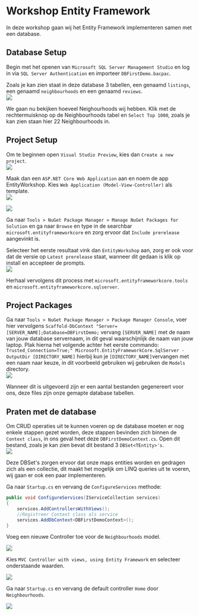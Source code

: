 # Workshop Entity Framework

In deze workshop gaan wij het Entity Framework implementeren samen met een database.

## Database Setup

Begin met het openen van `Microsoft SQL Server Management Studio` en log in via `SQL Server Authentication` en importeer `DBFirstDemo.bacpac`.

Zoals je kan zien staat in deze database 3 tabellen, een genaamd `listings`, een genaamd `neighbourhoods` en een genaamd `reviews`. </br>
<img src="https://github.com/RandyGrouls/nots-wapp-workshop/blob/master/docs/afbeeldingen/db-example.png">

We gaan nu bekijken hoeveel Neighourhoods wij hebben. Klik met de rechtermuisknop op de Neighbourhoods tabel en `Select Top 1000`, zoals je kan zien staan hier 22 Neighbourhoods in.

## Project Setup

Om te beginnen open `Visual Studio Preview`, kies dan `Create a new project`. </br>
<img src="https://github.com/RandyGrouls/nots-wapp-workshop/blob/master/docs/afbeeldingen/NewProject.png">

Maak dan een `ASP.NET Core Web Application` aan en noem de app EntityWorkshop. Kies `Web Application (Model-View-Controller)` als template.</br>
<img src="https://github.com/RandyGrouls/nots-wapp-workshop/blob/master/docs/afbeeldingen/CreateASPCoreApp.PNG">

<img src="https://github.com/RandyGrouls/nots-wapp-workshop/blob/master/docs/afbeeldingen/CreateMVCApp.PNG">

Ga naar `Tools > NuGet Package Manager > Manage NuGet Packages for Solution` en ga naar `Browse` en type in de searchbar `microsoft.entityframeworkcore` en zorg ervoor dat `Include prerelease` aangevinkt is.

Selecteer het eerste resultaat vink dan `EntityWorkshop` aan, zorg er ook voor dat de versie op `Latest prerelease` staat, wanneer dit gedaan is klik op install en accepteer de prompts. </br>
<img src="https://github.com/RandyGrouls/nots-wapp-workshop/blob/master/docs/afbeeldingen/install-entity-framework.png">

Herhaal vervolgens dit process met `microsoft.entityframeworkcore.tools` en `microsoft.entityframeworkcore.sqlserver`.

## Project Packages

Ga naar `Tools > NuGet Package Manager > Package Manager Console`, voer hier vervolgens `Scaffold-DbContext "Server=[SERVER_NAME];Database=DBFirstDemo;` vervang `[SERVER_NAME]` met de naam van jouw database servernaam, in dit geval waarschijnlijk de naam van jouw laptop.
Plak hierna het volgende achter het eerste commando: `Trusted_Connection=True;" Microsoft.EntityFrameworkCore.SqlServer -OutputDir [DIRECTORY_NAME]` hierbij kun je `[DIRECTORY_NAME]`vervangen met een naam naar keuze, in dit voorbeeld gebruiken wij gebruiken de `Models` directory. </br>
<img src="https://github.com/RandyGrouls/nots-wapp-workshop/blob/master/docs/afbeeldingen/ConsolePackages.png">

Wanneer dit is uitgevoerd zijn er een aantal bestanden gegenereert voor ons, deze files zijn onze gemapte database tabellen.

## Praten met de database
Om CRUD operaties uit te kunnen voeren op de database moeten er nog enkele stappen gezet worden, deze stappen bevinden zich binnen de `Context class`, in ons geval heet deze `DBFirstDemoContext.cs`.
Open dit bestand, zoals je kan zien bevat dit bestand 3 `DBSet<TEntity>'s`. </br>
<img src="https://github.com/RandyGrouls/nots-wapp-workshop/blob/master/docs/afbeeldingen/DBSet.png">

Deze DBSet's zorgen ervoor dat onze maps entities worden en gedragen zich als een collectie, dit maakt het mogelijk om LINQ queries uit te voeren, wij gaan er ook een paar implementeren.

Ga naar `Startup.cs` en vervang de `ConfigureServices` methode:

```c#
public void ConfigureServices(IServiceCollection services)
{
    services.AddControllersWithViews();
    //Registreer Context class als service
    services.AddDbContext<DBFirstDemoContext>(); 
}
```
Voeg een nieuwe Controller toe voor de `Neighbourhoods` model.

<img src="https://github.com/RandyGrouls/nots-wapp-workshop/blob/master/docs/afbeeldingen/AddController.png">

Kies `MVC Controller with views, using Entity Framework` en selecteer onderstaande waarden.

<img src="https://github.com/RandyGrouls/nots-wapp-workshop/blob/master/docs/afbeeldingen/CreateController.PNG">

Ga naar `Startup.cs` en vervang de default controller `Home` door `Neighbourhoods`.

<img src="https://github.com/RandyGrouls/nots-wapp-workshop/blob/master/docs/afbeeldingen/ReplaceController.PNG">

<!-- We beginnen eerst met het maken van een nieuwe context class instantie. </br>
<img src="https://github.com/RandyGrouls/nots-wapp-workshop/blob/master/docs/afbeeldingen/NewContext.png">

Hierna maken we een neighbourhood aan met de naam NewNeighbourhood en voegen deze toen via onze context class aan de Neigbourhoods map, hierna slaan wij de wijzigingen op. </br>
<img src="https://github.com/RandyGrouls/nots-wapp-workshop/blob/master/docs/afbeeldingen/NewNeighbourhood.png">

Nu gaan wij enkele CRUD operaties uitvoeren doormiddel van LINQ.
We beginnen met het maken van een SELECT query, in LINQ is dit een `Find`. Zoals je kan zien in de afbeelding hieronder wordt er gekeken in de context.Neigbourhood naar het NeigbourhoodId, deze wordt vervolgens in de variabel gezet en kan later gebruikt worden om het resultaat in dit geval in de console te gebruiken. </br>
<img src="https://github.com/RandyGrouls/nots-wapp-workshop/blob/master/docs/afbeeldingen/Find.png">

Nu dat wij een `Find` hebben uitgevoerd willen wij een SELECT uitvoeren maar meerdere resultaten ophalen in een query. Dit gaat doormiddel van `Where`, in dit voorbeeld zoeken wij naar alle Neighbourhoods die de letter "a" bevatten. </br>
<img src="https://github.com/RandyGrouls/nots-wapp-workshop/blob/master/docs/afbeeldingen/Where.png">

Nu pakken wij de Neighbourhood die wij met de eerste LINQ query hebben opgehaald en veranderen de naam van de Neighbourhood.
En omdat wij een aanpassing maken moeten wij deze weer opslaan. </br>
<img src="https://github.com/RandyGrouls/nots-wapp-workshop/blob/master/docs/afbeeldingen/ChangeName.png">

Als afsluiting gaan wij deze Neighbourhoods ook weer verwijderen. Om een enkele te verwijderen gebruik je `Remove` en voor meerdere gebruik je `RemoveRange`, deze voeren wij weer uit via de context en geven de variabelen mee die wij eerder hebben opgehaald via de `Find` en `Where` queries, en natuurlijk omdat we aanpassingen maken moeten we weer een `SaveChanges` doen. </br>
<img src="https://github.com/RandyGrouls/nots-wapp-workshop/blob/master/docs/afbeeldingen/Remove.png">

Ga nu terug naar de database en klik met de rechtermuisknop op de Neighbourhoods tabel en `Select Top 1000`, zoals je kan zien staan er nu nog maar 13 Neighbourhoods in.

Als je wilt dat het process van de queries getoond wordt kan je via Console.WriteLine() de query resultaat variabelen erin zetten. </br>
<img src="https://github.com/RandyGrouls/nots-wapp-workshop/blob/master/docs/afbeeldingen/FindWrite.png"> -->
